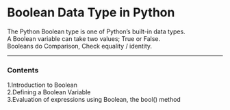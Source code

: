 # Boolean Data Type in Python

 The Python Boolean type is one of Python’s built-in data types.\
 A Boolean variable can take two values; True or False. \
 Booleans do Comparison, Check equality / identity. 
 
 
 ---------------------
### Contents
1.Introduction to Boolean \
2.Defining a Boolean Variable \
3.Evaluation of expressions using Boolean, the bool() method 

